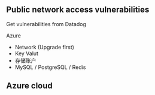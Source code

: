 ## Public network access vulnerabilities

Get vulnerabilities from Datadog

Azure

- Network (Upgrade first)
- Key Valut
- 存储账户
- MySQL / PostgreSQL / Redis

## Azure cloud